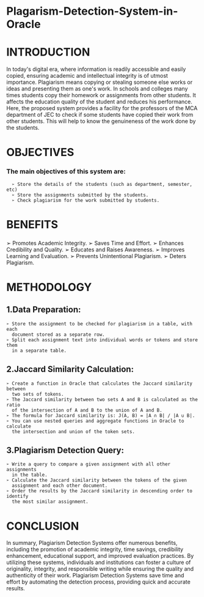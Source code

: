 # Plagarism-Detection-System-in-Oracle


# INTRODUCTION
  In today's digital era, where information is readily accessible and easily
copied, ensuring academic and intellectual integrity is of utmost importance.
Plagiarism means copying or stealing someone else works or ideas and
presenting them as one's work. In schools and colleges many times students
copy their homework or assignments from other students. It affects
the education quality of the student and reduces his performance. Here, the
proposed system provides a facility for the professors of the MCA
department of JEC to check if some students have copied their work
from other students. This will help to know the genuineness of the work
done by the students.


# OBJECTIVES
  ### The main objectives of this system are:
      ➢ Store the details of the students (such as department, semester, etc)
      ➢ Store the assignments submitted by the students.
      ➢ Check plagiarism for the work submitted by students.


# BENEFITS
###
  ➢ Promotes Academic Integrity.
  ➢ Saves Time and Effort.
  ➢ Enhances Credibility and Quality.
  ➢ Educates and Raises Awareness.
  ➢ Improves Learning and Evaluation.
  ➢ Prevents Unintentional Plagiarism.
  ➢ Deters Plagiarism.


# METHODOLOGY

## 1.Data Preparation:
    ➢ Store the assignment to be checked for plagiarism in a table, with each
      document stored as a separate row.
    ➢ Split each assignment text into individual words or tokens and store them
      in a separate table.

## 2.Jaccard Similarity Calculation:
    ➢ Create a function in Oracle that calculates the Jaccard similarity between
      two sets of tokens.
    ➢ The Jaccard similarity between two sets A and B is calculated as the ratio
      of the intersection of A and B to the union of A and B.
    ➢ The formula for Jaccard similarity is: J(A, B) = |A ∩ B| / |A ∪ B|.
    ➢ You can use nested queries and aggregate functions in Oracle to calculate
      the intersection and union of the token sets.
      
## 3.Plagiarism Detection Query:
    ➢ Write a query to compare a given assignment with all other assignments
      in the table.
    ➢ Calculate the Jaccard similarity between the tokens of the given
      assignment and each other document.
    ➢ Order the results by the Jaccard similarity in descending order to identify
      the most similar assignment.

# CONCLUSION
  In summary, Plagiarism Detection Systems offer numerous benefits,
  including the promotion of academic integrity, time savings, credibility
  enhancement, educational support, and improved evaluation practices. By
  utilizing these systems, individuals and institutions can foster a culture of
  originality, integrity, and responsible writing while ensuring the quality and
  authenticity of their work. Plagiarism Detection Systems save time and
  effort by automating the detection process, providing quick and accurate
  results.
